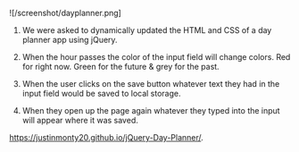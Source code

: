 ![/screenshot/dayplanner.png]

1. We were asked to dynamically updated the HTML and CSS of a day planner app using jQuery.

2. When the hour passes the color of the input field will change colors. Red for right now. Green for the future & grey for the past. 

3. When the user clicks on the save button whatever text they had in the input field would be saved to local storage.

4. When they open up the page again whatever they typed into the input will appear where it was saved. 


https://justinmonty20.github.io/jQuery-Day-Planner/.